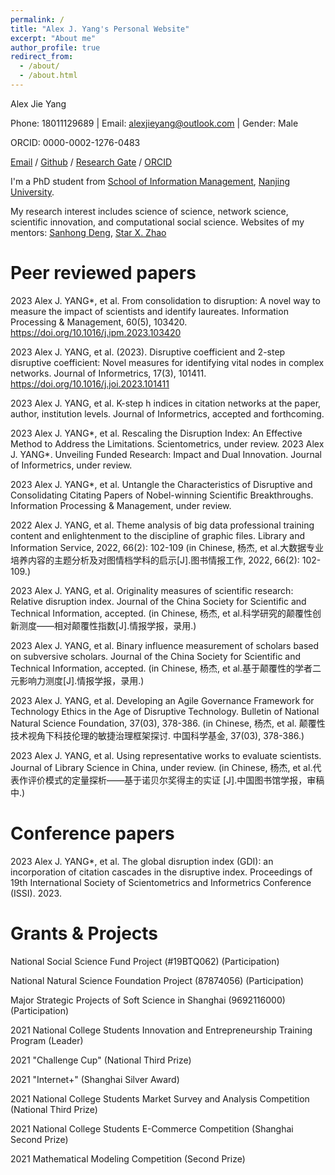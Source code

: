 ```yaml
---
permalink: /
title: "Alex J. Yang's Personal Website"
excerpt: "About me"
author_profile: true
redirect_from: 
  - /about/
  - /about.html
---
```

Alex Jie Yang

Phone: 18011129689 | Email: alexjieyang@outlook.com | Gender: Male

ORCID: 0000-0002-1276-0483

[Email](alexjieyang@outlook.com) / [Github](https://github.com/AlexJieYang) / [Research Gate](https://www.researchgate.net/profile/Alex-Yang-36) / [ORCID](https://orcid.org/0000-0002-1276-0483)

I'm a PhD student from [School of Information Management](https://im.nju.edu.cn/imeng/main.htm), [Nanjing University](https://njunju.nju.edu.cn/EN/main.htm).

My research interest includes science of science, network science, scientific innovation, and computational social science. Websites of my mentors: [Sanhong Deng](https://im.nju.edu.cn/dsh1/list.htm), [Star X. Zhao](https://faculty.fudan.edu.cn/starzhao/zh_CN/index/661567/list/index.htm)


Peer reviewed papers
======
2023 Alex J. YANG*, et al. From consolidation to disruption: A novel way to measure the impact of scientists and identify laureates. Information Processing & Management, 60(5), 103420. https://doi.org/10.1016/j.ipm.2023.103420

2023 Alex J. YANG, et al. (2023). Disruptive coefficient and 2-step disruptive coefficient: Novel measures for identifying vital nodes in complex networks. Journal of Informetrics, 17(3), 101411. https://doi.org/10.1016/j.joi.2023.101411

2023 Alex J. YANG, et al. K-step h indices in citation networks at the paper, author, institution levels. Journal of Informetrics, accepted and forthcoming.

2023 Alex J. YANG*, et al. Rescaling the Disruption Index: An Effective Method to Address the Limitations. Scientometrics, under review.
2023 Alex J. YANG*. Unveiling Funded Research: Impact and Dual Innovation. Journal of Informetrics, under review.

2023 Alex J. YANG*, et al. Untangle the Characteristics of Disruptive and Consolidating Citating Papers of Nobel-winning Scientific Breakthroughs. Information Processing & Management, under review.

2022 Alex J. YANG, et al. Theme analysis of big data professional training content and enlightenment to the discipline of graphic files. Library and Information Service, 2022, 66(2): 102-109 (in Chinese, 杨杰, et al.大数据专业培养内容的主题分析及对图情档学科的启示[J].图书情报工作, 2022, 66(2): 102-109.)

2023 Alex J. YANG, et al. Originality measures of scientific research: Relative disruption index. Journal of the China Society for Scientific and Technical Information, accepted. (in Chinese, 杨杰, et al.科学研究的颠覆性创新测度——相对颠覆性指数[J].情报学报，录用.)

2023 Alex J. YANG, et al. Binary influence measurement of scholars based on subversive scholars. Journal of the China Society for Scientific and Technical Information, accepted. (in Chinese, 杨杰, et al.基于颠覆性的学者二元影响力测度[J].情报学报，录用.)

2023 Alex J. YANG, et al. Developing an Agile Governance Framework for Technology Ethics in the Age of Disruptive Technology. Bulletin of National Natural Science Foundation, 37(03), 378-386. (in Chinese, 杨杰, et al. 颠覆性技术视角下科技伦理的敏捷治理框架探讨. 中国科学基金, 37(03), 378-386.)

2023 Alex J. YANG, et al. Using representative works to evaluate scientists. Journal of Library Science in China, under review. (in Chinese, 杨杰, et al.代表作评价模式的定量探析——基于诺贝尔奖得主的实证 [J].中国图书馆学报，审稿中.)

Conference papers
======
2023 Alex J. YANG*, et al. The global disruption index (GDI): an incorporation of citation cascades in the disruptive index. Proceedings of 19th International Society of Scientometrics and Informetrics Conference (ISSI). 2023.

Grants & Projects
======
National Social Science Fund Project (#19BTQ062) (Participation)

National Natural Science Foundation Project (87874056) (Participation)

Major Strategic Projects of Soft Science in Shanghai (9692116000) (Participation)

2021 National College Students Innovation and Entrepreneurship Training Program (Leader)

2021 "Challenge Cup" (National Third Prize)

2021 "Internet+" (Shanghai Silver Award)

2021 National College Students Market Survey and Analysis Competition (National Third Prize)

2021 National College Students E-Commerce Competition (Shanghai Second Prize)

2021 Mathematical Modeling Competition (Second Prize)
